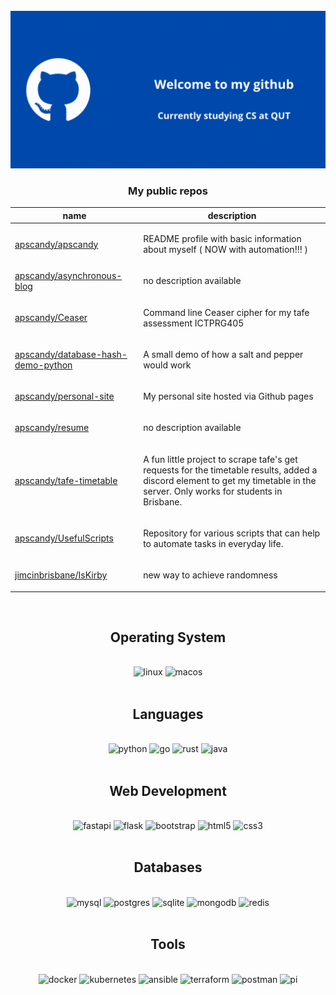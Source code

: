 <div class="image" align="center">
<br>
<img src="main.gif" alt="header"/>
</div>
<!-- auto -->
<div class="github-api-template" align="center">
<h3>My public repos</h3>
<table>
<thead>
<th>name</th>
<th>description</th>
</thead>
<tbody>

<tr>
<td>
<a href="https://github.com/apscandy/apscandy">apscandy/apscandy</a>
</td>
<td>

README profile with basic information about myself ( NOW with automation!!! )


<tr>
<td>
<a href="https://github.com/apscandy/asynchronous-blog">apscandy/asynchronous-blog</a>
</td>
<td>

no description available


<tr>
<td>
<a href="https://github.com/apscandy/Ceaser">apscandy/Ceaser</a>
</td>
<td>

Command line Ceaser cipher for my tafe assessment ICTPRG405


<tr>
<td>
<a href="https://github.com/apscandy/database-hash-demo-python">apscandy/database-hash-demo-python</a>
</td>
<td>

A small demo of how a salt and pepper would work


<tr>
<td>
<a href="https://github.com/apscandy/personal-site">apscandy/personal-site</a>
</td>
<td>

My personal site hosted via Github pages


<tr>
<td>
<a href="https://github.com/apscandy/resume">apscandy/resume</a>
</td>
<td>

no description available


<tr>
<td>
<a href="https://github.com/apscandy/tafe-timetable">apscandy/tafe-timetable</a>
</td>
<td>

A fun little project to scrape tafe's get requests for the timetable results, added a discord element to get my timetable in the server. Only works for students in Brisbane. 


<tr>
<td>
<a href="https://github.com/apscandy/UsefulScripts">apscandy/UsefulScripts</a>
</td>
<td>

Repository for various scripts that can help to automate tasks in everyday life.


<tr>
<td>
<a href="https://github.com/jimcinbrisbane/IsKirby">jimcinbrisbane/IsKirby</a>
</td>
<td>

new way to achieve randomness


</tbody>
</table>
</div>
<!-- end auto -->

<div class="badge">
    <div align="center">
        <br>
        <h2>Operating System</h2>
        <br>
        <img src="https://img.shields.io/badge/Linux-FCC624?style=for-the-badge&logo=linux&logoColor=black" alt="linux"/>
        <img src="https://img.shields.io/badge/mac%20os-000000?style=for-the-badge&logo=macos&logoColor=F0F0F0" alt="macos"/>
    </div>
    <div align="center">
        <br>
        <h2>Languages</h2>
        <br>
        <img src="https://img.shields.io/badge/python-3670A0?style=for-the-badge&logo=python&logoColor=ffdd54" alt="python"/>
        <img src="https://img.shields.io/badge/go-%2300ADD8.svg?style=for-the-badge&logo=go&logoColor=white" alt="go"/>
        <img src="https://img.shields.io/badge/rust-%23000000.svg?style=for-the-badge&logo=rust&logoColor=white" alt="rust"/>
        <img src="https://img.shields.io/badge/java-%23ED8B00.svg?style=for-the-badge&logo=java&logoColor=white" alt="java"/>
    </div>
    <div align="center">
        <br>
        <h2>Web Development</h2>
        <br>
        <img src="https://img.shields.io/badge/FastAPI-005571?style=for-the-badge&logo=fastapi" alt="fastapi"/>
        <img src="https://img.shields.io/badge/flask-%23000.svg?style=for-the-badge&logo=flask&logoColor=white" alt="flask"/>
        <img src="https://img.shields.io/badge/bootstrap-%23563D7C.svg?style=for-the-badge&logo=bootstrap&logoColor=white" alt="bootstrap"/>
        <img src="https://img.shields.io/badge/html5-%23E34F26.svg?style=for-the-badge&logo=html5&logoColor=white" alt="html5"/>
        <img src="https://img.shields.io/badge/css3-%231572B6.svg?style=for-the-badge&logo=css3&logoColor=white" alt="css3"/>
    </div>
    <div align="center">
        <br>
        <h2>Databases</h2>
        <br>
        <img src="https://img.shields.io/badge/mysql-%2300f.svg?style=for-the-badge&logo=mysql&logoColor=white" alt="mysql"/>
        <img src="https://img.shields.io/badge/postgres-%23316192.svg?style=for-the-badge&logo=postgresql&logoColor=whitee" alt="postgres"/>
        <img src="https://img.shields.io/badge/sqlite-%2307405e.svg?style=for-the-badge&logo=sqlite&logoColor=white" alt="sqlite"/>
        <img src="https://img.shields.io/badge/MongoDB-%234ea94b.svg?style=for-the-badge&logo=mongodb&logoColor=white" alt="mongodb"/>
        <img src="https://img.shields.io/badge/redis-%23DD0031.svg?style=for-the-badge&logo=redis&logoColor=white" alt="redis"/>
    </div>
    <div align="center">
        <br>
        <h2>Tools</h2>
        <br>
        <img src="https://img.shields.io/badge/docker-%230db7ed.svg?style=for-the-badge&logo=docker&logoColor=white" alt="docker"/>
        <img src="https://img.shields.io/badge/kubernetes-%23326ce5.svg?style=for-the-badge&logo=kubernetes&logoColor=white" alt="kubernetes"/>
        <img src="https://img.shields.io/badge/ansible-%231A1918.svg?style=for-the-badge&logo=ansible&logoColor=white" alt="ansible"/>
        <img src="https://img.shields.io/badge/terraform-%235835CC.svg?style=for-the-badge&logo=terraform&logoColor=white" alt="terraform"/>
        <img src="https://img.shields.io/badge/Postman-FF6C37?style=for-the-badge&logo=postman&logoColor=white" alt="postman"/>
        <img src="https://img.shields.io/badge/-RaspberryPi-C51A4A?style=for-the-badge&logo=Raspberry-Pi" alt="pi"/>
    </div>

</div>